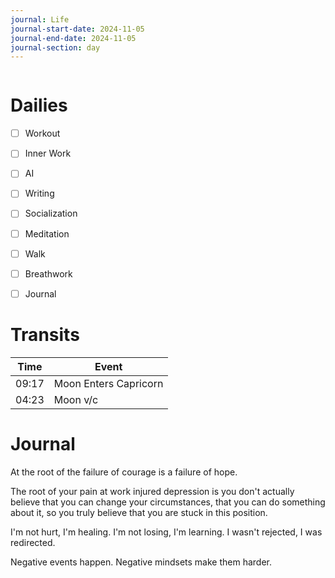 ```yaml
---
journal: Life
journal-start-date: 2024-11-05
journal-end-date: 2024-11-05
journal-section: day
---
```


```calendar-nav
```

# Dailies

- [ ] Workout
- [ ] Inner Work
- [ ] AI
- [ ] Writing
- [ ] Socialization
- [ ] Meditation
- [ ] Walk
- [ ] Breathwork
- [ ] Journal


# Transits

| Time | Event |
|------|-------|
| 09:17 | Moon Enters Capricorn |
| 04:23 | Moon v/c |



# Journal
At the root of the failure of courage is a failure of hope. 

The root of your pain at work injured depression is you don't actually believe that you can change your circumstances, that you can do something about it, so you truly believe that you are stuck in this position.

I'm not hurt, I'm healing. 
I'm not losing, I'm learning. 
I wasn't rejected, I was redirected. 

Negative events happen. Negative mindsets make them harder. 
